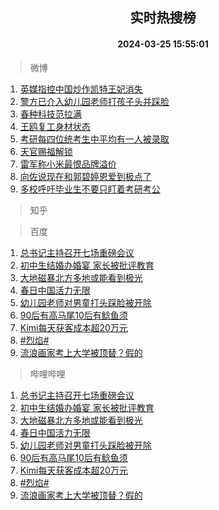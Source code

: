 <div align="center"><h2>实时热搜榜</h2><h4>2024-03-25 15:55:01</h4></div>

> 微博  

1. [英媒指控中国炒作凯特王妃消失](https://s.weibo.com/weibo?q=%23%E8%8B%B1%E5%AA%92%E6%8C%87%E6%8E%A7%E4%B8%AD%E5%9B%BD%E7%82%92%E4%BD%9C%E5%87%AF%E7%89%B9%E7%8E%8B%E5%A6%83%E6%B6%88%E5%A4%B1%23&t=31&band_rank=1&Refer=top)<br />
2. [警方已介入幼儿园老师打孩子头并踩脸](https://s.weibo.com/weibo?q=%23%E8%AD%A6%E6%96%B9%E5%B7%B2%E4%BB%8B%E5%85%A5%E5%B9%BC%E5%84%BF%E5%9B%AD%E8%80%81%E5%B8%88%E6%89%93%E5%AD%A9%E5%AD%90%E5%A4%B4%E5%B9%B6%E8%B8%A9%E8%84%B8%23&t=31&band_rank=2&Refer=top)<br />
3. [春种科技范拉满](https://s.weibo.com/weibo?q=%23%E6%98%A5%E7%A7%8D%E7%A7%91%E6%8A%80%E8%8C%83%E6%8B%89%E6%BB%A1%23&t=31&band_rank=3&Refer=top)<br />
4. [王鸥复工身材状态](https://s.weibo.com/weibo?q=%23%E7%8E%8B%E9%B8%A5%E5%A4%8D%E5%B7%A5%E8%BA%AB%E6%9D%90%E7%8A%B6%E6%80%81%23&t=31&band_rank=4&Refer=top)<br />
5. [考研每四位统考生中平均有一人被录取](https://s.weibo.com/weibo?q=%23%E8%80%83%E7%A0%94%E6%AF%8F%E5%9B%9B%E4%BD%8D%E7%BB%9F%E8%80%83%E7%94%9F%E4%B8%AD%E5%B9%B3%E5%9D%87%E6%9C%89%E4%B8%80%E4%BA%BA%E8%A2%AB%E5%BD%95%E5%8F%96%23&t=31&band_rank=5&Refer=top)<br />
6. [天官赐福解锁](https://s.weibo.com/weibo?q=%E5%A4%A9%E5%AE%98%E8%B5%90%E7%A6%8F%E8%A7%A3%E9%94%81&t=31&band_rank=6&Refer=top)<br />
7. [雷军称小米最恨品牌溢价](https://s.weibo.com/weibo?q=%23%E9%9B%B7%E5%86%9B%E7%A7%B0%E5%B0%8F%E7%B1%B3%E6%9C%80%E6%81%A8%E5%93%81%E7%89%8C%E6%BA%A2%E4%BB%B7%23&t=31&band_rank=7&Refer=top)<br />
8. [向佐说现在和郭碧婷恩爱到极点了](https://s.weibo.com/weibo?q=%23%E5%90%91%E4%BD%90%E8%AF%B4%E7%8E%B0%E5%9C%A8%E5%92%8C%E9%83%AD%E7%A2%A7%E5%A9%B7%E6%81%A9%E7%88%B1%E5%88%B0%E6%9E%81%E7%82%B9%E4%BA%86%23&t=31&band_rank=8&Refer=top)<br />
9. [多校呼吁毕业生不要只盯着考研考公](https://s.weibo.com/weibo?q=%23%E5%A4%9A%E6%A0%A1%E5%91%BC%E5%90%81%E6%AF%95%E4%B8%9A%E7%94%9F%E4%B8%8D%E8%A6%81%E5%8F%AA%E7%9B%AF%E7%9D%80%E8%80%83%E7%A0%94%E8%80%83%E5%85%AC%23&t=31&band_rank=9&Refer=top)<br />

> 知乎  


> 百度  

1. [总书记主持召开七场重磅会议](https://www.baidu.com/s?wd=%E6%80%BB%E4%B9%A6%E8%AE%B0%E4%B8%BB%E6%8C%81%E5%8F%AC%E5%BC%80%E4%B8%83%E5%9C%BA%E9%87%8D%E7%A3%85%E4%BC%9A%E8%AE%AE&sa=fyb_news&rsv_dl=fyb_news)<br />
2. [初中生结婚办婚宴 家长被批评教育](https://www.baidu.com/s?wd=%E5%88%9D%E4%B8%AD%E7%94%9F%E7%BB%93%E5%A9%9A%E5%8A%9E%E5%A9%9A%E5%AE%B4+%E5%AE%B6%E9%95%BF%E8%A2%AB%E6%89%B9%E8%AF%84%E6%95%99%E8%82%B2&sa=fyb_news&rsv_dl=fyb_news)<br />
3. [大地磁暴北方多地或能看到极光](https://www.baidu.com/s?wd=%E5%A4%A7%E5%9C%B0%E7%A3%81%E6%9A%B4%E5%8C%97%E6%96%B9%E5%A4%9A%E5%9C%B0%E6%88%96%E8%83%BD%E7%9C%8B%E5%88%B0%E6%9E%81%E5%85%89&sa=fyb_news&rsv_dl=fyb_news)<br />
4. [春日中国活力无限](https://www.baidu.com/s?wd=%E6%98%A5%E6%97%A5%E4%B8%AD%E5%9B%BD%E6%B4%BB%E5%8A%9B%E6%97%A0%E9%99%90&sa=fyb_news&rsv_dl=fyb_news)<br />
5. [幼儿园老师对男童打头踩脸被开除](https://www.baidu.com/s?wd=%E5%B9%BC%E5%84%BF%E5%9B%AD%E8%80%81%E5%B8%88%E5%AF%B9%E7%94%B7%E7%AB%A5%E6%89%93%E5%A4%B4%E8%B8%A9%E8%84%B8%E8%A2%AB%E5%BC%80%E9%99%A4&sa=fyb_news&rsv_dl=fyb_news)<br />
6. [90后有高马尾10后有鲶鱼须](https://www.baidu.com/s?wd=90%E5%90%8E%E6%9C%89%E9%AB%98%E9%A9%AC%E5%B0%BE10%E5%90%8E%E6%9C%89%E9%B2%B6%E9%B1%BC%E9%A1%BB&sa=fyb_news&rsv_dl=fyb_news)<br />
7. [Kimi每天获客成本超20万元](https://www.baidu.com/s?wd=Kimi%E6%AF%8F%E5%A4%A9%E8%8E%B7%E5%AE%A2%E6%88%90%E6%9C%AC%E8%B6%8520%E4%B8%87%E5%85%83&sa=fyb_news&rsv_dl=fyb_news)<br />
8. [#烈焰#](https://www.baidu.com/s?wd=%23%E7%83%88%E7%84%B0%23&sa=fyb_news&rsv_dl=fyb_news)<br />
9. [流浪画家考上大学被顶替？假的](https://www.baidu.com/s?wd=%E6%B5%81%E6%B5%AA%E7%94%BB%E5%AE%B6%E8%80%83%E4%B8%8A%E5%A4%A7%E5%AD%A6%E8%A2%AB%E9%A1%B6%E6%9B%BF%EF%BC%9F%E5%81%87%E7%9A%84&sa=fyb_news&rsv_dl=fyb_news)<br />

> 哔哩哔哩  

1. [总书记主持召开七场重磅会议](https://www.baidu.com/s?wd=%E6%80%BB%E4%B9%A6%E8%AE%B0%E4%B8%BB%E6%8C%81%E5%8F%AC%E5%BC%80%E4%B8%83%E5%9C%BA%E9%87%8D%E7%A3%85%E4%BC%9A%E8%AE%AE&sa=fyb_news&rsv_dl=fyb_news)<br />
2. [初中生结婚办婚宴 家长被批评教育](https://www.baidu.com/s?wd=%E5%88%9D%E4%B8%AD%E7%94%9F%E7%BB%93%E5%A9%9A%E5%8A%9E%E5%A9%9A%E5%AE%B4+%E5%AE%B6%E9%95%BF%E8%A2%AB%E6%89%B9%E8%AF%84%E6%95%99%E8%82%B2&sa=fyb_news&rsv_dl=fyb_news)<br />
3. [大地磁暴北方多地或能看到极光](https://www.baidu.com/s?wd=%E5%A4%A7%E5%9C%B0%E7%A3%81%E6%9A%B4%E5%8C%97%E6%96%B9%E5%A4%9A%E5%9C%B0%E6%88%96%E8%83%BD%E7%9C%8B%E5%88%B0%E6%9E%81%E5%85%89&sa=fyb_news&rsv_dl=fyb_news)<br />
4. [春日中国活力无限](https://www.baidu.com/s?wd=%E6%98%A5%E6%97%A5%E4%B8%AD%E5%9B%BD%E6%B4%BB%E5%8A%9B%E6%97%A0%E9%99%90&sa=fyb_news&rsv_dl=fyb_news)<br />
5. [幼儿园老师对男童打头踩脸被开除](https://www.baidu.com/s?wd=%E5%B9%BC%E5%84%BF%E5%9B%AD%E8%80%81%E5%B8%88%E5%AF%B9%E7%94%B7%E7%AB%A5%E6%89%93%E5%A4%B4%E8%B8%A9%E8%84%B8%E8%A2%AB%E5%BC%80%E9%99%A4&sa=fyb_news&rsv_dl=fyb_news)<br />
6. [90后有高马尾10后有鲶鱼须](https://www.baidu.com/s?wd=90%E5%90%8E%E6%9C%89%E9%AB%98%E9%A9%AC%E5%B0%BE10%E5%90%8E%E6%9C%89%E9%B2%B6%E9%B1%BC%E9%A1%BB&sa=fyb_news&rsv_dl=fyb_news)<br />
7. [Kimi每天获客成本超20万元](https://www.baidu.com/s?wd=Kimi%E6%AF%8F%E5%A4%A9%E8%8E%B7%E5%AE%A2%E6%88%90%E6%9C%AC%E8%B6%8520%E4%B8%87%E5%85%83&sa=fyb_news&rsv_dl=fyb_news)<br />
8. [#烈焰#](https://www.baidu.com/s?wd=%23%E7%83%88%E7%84%B0%23&sa=fyb_news&rsv_dl=fyb_news)<br />
9. [流浪画家考上大学被顶替？假的](https://www.baidu.com/s?wd=%E6%B5%81%E6%B5%AA%E7%94%BB%E5%AE%B6%E8%80%83%E4%B8%8A%E5%A4%A7%E5%AD%A6%E8%A2%AB%E9%A1%B6%E6%9B%BF%EF%BC%9F%E5%81%87%E7%9A%84&sa=fyb_news&rsv_dl=fyb_news)<br />
